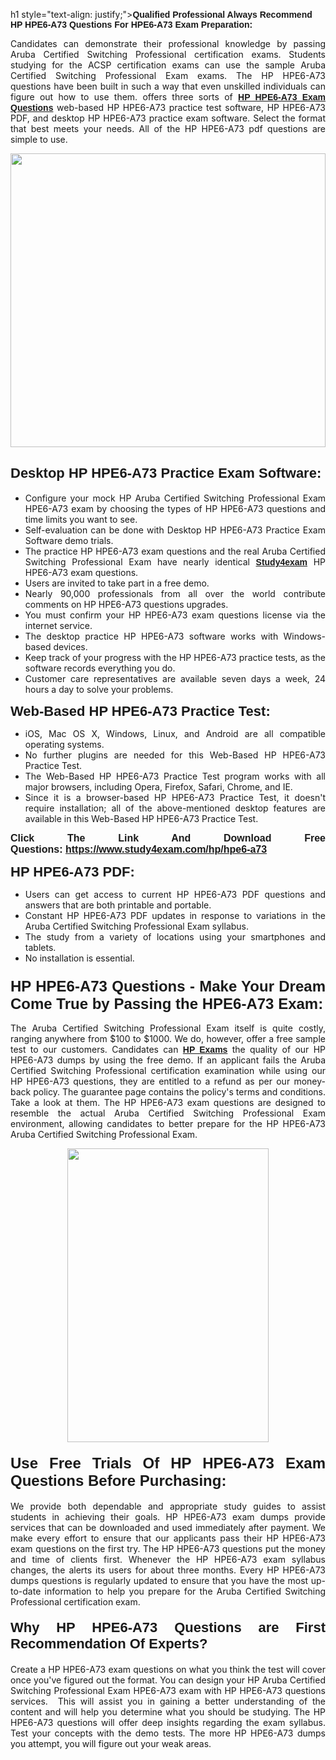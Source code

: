 h1 style="text-align: justify;"><span style="font-family:Verdana,Geneva,sans-serif;"><strong>Qualified Professional Always Recommend HP HPE6-A73 Questions For HPE6-A73 Exam Preparation:</strong></span></h1>

<p style="text-align: justify;">Candidates can demonstrate their professional knowledge by passing Aruba Certified Switching Professional certification exams. Students studying for the ACSP certification exams can use the sample Aruba Certified Switching Professional Exam exams. The HP HPE6-A73 questions have been built in such a way that even unskilled individuals can figure out how to use them. offers three sorts of <a href="https://www.study4exam.com/hp/hpe6-a73" target="_blank"><span style="font-family:Verdana,Geneva,sans-serif;"><strong>HP HPE6-A73 Exam Questions</strong></span></a> web-based HP HPE6-A73 practice test software, HP HPE6-A73 PDF, and desktop HP HPE6-A73 practice exam software. Select the format that best meets your needs. All of the HP HPE6-A73 pdf questions are simple to use.</p>

<p style="text-align: justify;"><a href="https://www.study4exam.com/hp/hpe6-a73" target="_blank"><img alt="" src="https://lh3.googleusercontent.com/pw/AM-JKLWyZpIQ0aIkfIyIbfUPGjZUh9qzz_kEk5RQLLa1Ffk6zlfHeVNyBGzR2ChVBfJFdRCu2HSxQoY7qwgGNqYCcDhg4BDPSQC4_r1Lvt5LrVxcXJb-7gUYJ0C1j1XwacQik8iOf4NNB6rzl0eJTUoRr7yL=w1155-h649-no?authuser=0" style="width: 100%; height: 470px;" /></a></p>

<h2 style="text-align: justify;"><span style="font-family:Verdana,Geneva,sans-serif;"><strong><span style="font-size:22px;">Desktop HP HPE6-A73 Practice Exam Software:</span></strong></span></h2>

<ul>
	<li style="text-align: justify;">Configure your mock HP Aruba Certified Switching Professional Exam HPE6-A73 exam by choosing the types of HP HPE6-A73 questions and time limits you want to see.</li>
	<li style="text-align: justify;">Self-evaluation can be done with Desktop HP HPE6-A73 Practice Exam Software demo trials.</li>
	<li style="text-align: justify;">The practice HP HPE6-A73 exam questions and the real Aruba Certified Switching Professional Exam have nearly identical <a href="https://www.study4exam.com/" target="_blank"><span style="font-family:Verdana,Geneva,sans-serif;"><strong>Study4exam</strong></span></a> HP HPE6-A73 exam questions.</li>
	<li style="text-align: justify;">Users are invited to take part in a free demo.</li>
	<li style="text-align: justify;">Nearly 90,000 professionals from all over the world contribute comments on HP HPE6-A73 questions upgrades.</li>
	<li style="text-align: justify;">You must confirm your HP HPE6-A73 exam questions license via the internet service.</li>
	<li style="text-align: justify;">The desktop practice HP HPE6-A73 software works with Windows-based devices.</li>
	<li style="text-align: justify;">Keep track of your progress with the HP HPE6-A73 practice tests, as the software records everything you do.</li>
	<li style="text-align: justify;">Customer care representatives are available seven days a week, 24 hours a day to solve your problems.</li>
</ul>

<p style="text-align: justify;"><strong><span style="font-size:22px;"><span style="font-family:Verdana,Geneva,sans-serif;">Web-Based HP HPE6-A73 Practice Test:</span></span></strong></p>

<ul>
	<li style="text-align: justify;">iOS, Mac OS X, Windows, Linux, and Android are all compatible operating systems.</li>
	<li style="text-align: justify;">No further plugins are needed for this Web-Based HP HPE6-A73 Practice Test.</li>
	<li style="text-align: justify;">The Web-Based HP HPE6-A73 Practice Test program works with all major browsers, including Opera, Firefox, Safari, Chrome, and IE.</li>
	<li style="text-align: justify;">Since it is a browser-based HP HPE6-A73 Practice Test, it doesn't require installation; all of the above-mentioned desktop features are available in this Web-Based HP HPE6-A73 Practice Test.</li>
</ul>

<p style="text-align: justify;"><span style="font-size:16px;"><span style="font-family:Tahoma,Geneva,sans-serif;"><strong>Click The Link And Download Free Questions:</strong> <strong><a href="https://www.study4exam.com/hp/hpe6-a73" target="_blank">https://www.study4exam.com/hp/hpe6-a73</a></strong></span></span></p>

<p style="text-align: justify;"><strong><span style="font-size:22px;"><span style="font-family:Verdana,Geneva,sans-serif;">HP HPE6-A73 PDF:</span></span></strong></p>

<ul>
	<li style="text-align: justify;">Users can get access to current HP HPE6-A73 PDF questions and answers that are both printable and portable.</li>
	<li style="text-align: justify;">Constant HP HPE6-A73 PDF updates in response to variations in the Aruba Certified Switching Professional Exam syllabus.</li>
	<li style="text-align: justify;">The study from a variety of locations using your smartphones and tablets.</li>
	<li style="text-align: justify;">No installation is essential.</li>
</ul>

<h3 style="text-align: justify;"><span style="font-family:Verdana,Geneva,sans-serif;"><strong><span style="font-size:24px;">HP HPE6-A73 Questions - Make Your Dream Come True by Passing the HPE6-A73 Exam:</span></strong></span></h3>

<p style="text-align: justify;">The Aruba Certified Switching Professional Exam itself is quite costly, ranging anywhere from $100 to $1000. We do, however, offer a free sample test to our customers. Candidates can <a href="https://www.study4exam.com/hp-exams" target="_blank"><span style="font-family:Verdana,Geneva,sans-serif;"><strong>HP Exams</strong></span></a> the quality of our HP HPE6-A73 dumps by using the free demo. If an applicant fails the Aruba Certified Switching Professional certification examination while using our HP HPE6-A73 questions, they are entitled to a refund as per our money-back policy. The guarantee page contains the policy's terms and conditions. Take a look at them. The HP HPE6-A73 exam questions are designed to resemble the actual Aruba Certified Switching Professional Exam environment, allowing candidates to better prepare for the HP HPE6-A73 Aruba Certified Switching Professional Exam.</p>

<p style="text-align: center;"><a href="https://www.study4exam.com/hp/hpe6-a73" target="_blank"><img alt="" src="https://lh3.googleusercontent.com/pw/AM-JKLVm1AFNQYt9HiIQSWFIDJ4-reoM0KdCdeB19EHN9L4Ujh8Y8RsoWphcOgh6e0EKC_wCXdk0e-HV9pMpYeOiLTHeEFzZkvxkcVneQPmtckPgQ6d6_1fl6pQAIG3hKRJVIJQCxUF7j94Vj7Q4_c_jN3oH=w972-h649-no?authuser=0" style="width: 80%; height: 470px;" /></a></p>

<h4 style="text-align: justify;"><span style="font-family:Verdana,Geneva,sans-serif;"><strong><span style="font-size:24px;">Use Free Trials Of HP HPE6-A73 Exam Questions Before Purchasing:</span></strong></span></h4>

<p style="text-align: justify;">We provide both dependable and appropriate study guides to assist students in achieving their goals. HP HPE6-A73 exam dumps provide services that can be downloaded and used immediately after payment. We make every effort to ensure that our applicants pass their HP HPE6-A73 exam questions on the first try. The HP HPE6-A73 questions put the money and time of clients first. Whenever the HP HPE6-A73 exam syllabus changes, the alerts its users for about three months. Every HP HPE6-A73 dumps questions is regularly updated to ensure that you have the most up-to-date information to help you prepare for the Aruba Certified Switching Professional certification exam.</p>

<h4 style="text-align: justify;"><strong><span style="font-family:Verdana,Geneva,sans-serif;"><span style="font-size:22px;">Why HP HPE6-A73 Questions are First Recommendation Of Experts?</span></span></strong></h4>

<p style="text-align: justify;">Create a HP HPE6-A73 exam questions on what you think the test will cover once you've figured out the format. You can design your HP Aruba Certified Switching Professional Exam HPE6-A73 exam with HP HPE6-A73 questions services.  This will assist you in gaining a better understanding of the content and will help you determine what you should be studying. The HP HPE6-A73 questions will offer deep insights regarding the exam syllabus. Test your concepts with the demo tests. The more HP HPE6-A73 dumps you attempt, you will figure out your weak areas. </p>
